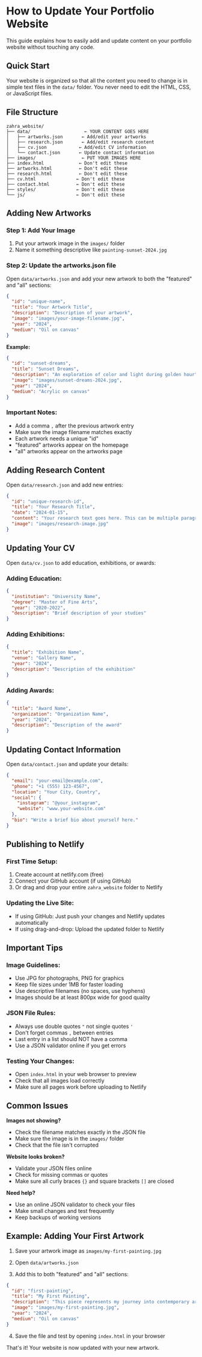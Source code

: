 # How to Update Your Portfolio Website

This guide explains how to easily add and update content on your portfolio website without touching any code.

## Quick Start

Your website is organized so that all the content you need to change is in simple text files in the `data/` folder. You never need to edit the HTML, CSS, or JavaScript files.

## File Structure

```
zahra_website/
├── data/                    ← YOUR CONTENT GOES HERE
│   ├── artworks.json       ← Add/edit your artworks
│   ├── research.json       ← Add/edit research content  
│   ├── cv.json            ← Add/edit CV information
│   └── contact.json       ← Update contact information
├── images/                 ← PUT YOUR IMAGES HERE
├── index.html             ← Don't edit these
├── artworks.html          ← Don't edit these
├── research.html          ← Don't edit these
├── cv.html               ← Don't edit these
├── contact.html          ← Don't edit these
├── styles/               ← Don't edit these
└── js/                   ← Don't edit these
```

## Adding New Artworks

### Step 1: Add Your Image
1. Put your artwork image in the `images/` folder
2. Name it something descriptive like `painting-sunset-2024.jpg`

### Step 2: Update the artworks.json file
Open `data/artworks.json` and add your new artwork to both the "featured" and "all" sections:

```json
{
  "id": "unique-name",
  "title": "Your Artwork Title",
  "description": "Description of your artwork",
  "image": "images/your-image-filename.jpg",
  "year": "2024",
  "medium": "Oil on canvas"
}
```

**Example:**
```json
{
  "id": "sunset-dreams",
  "title": "Sunset Dreams",
  "description": "An exploration of color and light during golden hour",
  "image": "images/sunset-dreams-2024.jpg", 
  "year": "2024",
  "medium": "Acrylic on canvas"
}
```

### Important Notes:
- Add a comma `,` after the previous artwork entry
- Make sure the image filename matches exactly
- Each artwork needs a unique "id"
- "featured" artworks appear on the homepage
- "all" artworks appear on the artworks page

## Adding Research Content

Open `data/research.json` and add new entries:

```json
{
  "id": "unique-research-id",
  "title": "Your Research Title", 
  "date": "2024-01-15",
  "content": "Your research text goes here. This can be multiple paragraphs.",
  "image": "images/research-image.jpg"
}
```

## Updating Your CV

Open `data/cv.json` to add education, exhibitions, or awards:

### Adding Education:
```json
{
  "institution": "University Name",
  "degree": "Master of Fine Arts",
  "year": "2020-2022",
  "description": "Brief description of your studies"
}
```

### Adding Exhibitions:
```json
{
  "title": "Exhibition Name",
  "venue": "Gallery Name",
  "year": "2024", 
  "description": "Description of the exhibition"
}
```

### Adding Awards:
```json
{
  "title": "Award Name",
  "organization": "Organization Name",
  "year": "2024",
  "description": "Description of the award"
}
```

## Updating Contact Information

Open `data/contact.json` and update your details:

```json
{
  "email": "your-email@example.com",
  "phone": "+1 (555) 123-4567", 
  "location": "Your City, Country",
  "social": {
    "instagram": "@your_instagram",
    "website": "www.your-website.com"
  },
  "bio": "Write a brief bio about yourself here."
}
```

## Publishing to Netlify

### First Time Setup:
1. Create account at netlify.com (free)
2. Connect your GitHub account (if using GitHub)
3. Or drag and drop your entire `zahra_website` folder to Netlify

### Updating the Live Site:
- If using GitHub: Just push your changes and Netlify updates automatically
- If using drag-and-drop: Upload the updated folder to Netlify

## Important Tips

### Image Guidelines:
- Use JPG for photographs, PNG for graphics
- Keep file sizes under 1MB for faster loading
- Use descriptive filenames (no spaces, use hyphens)
- Images should be at least 800px wide for good quality

### JSON File Rules:
- Always use double quotes `"` not single quotes `'`
- Don't forget commas `,` between entries
- Last entry in a list should NOT have a comma
- Use a JSON validator online if you get errors

### Testing Your Changes:
- Open `index.html` in your web browser to preview
- Check that all images load correctly
- Make sure all pages work before uploading to Netlify

## Common Issues

**Images not showing?**
- Check the filename matches exactly in the JSON file
- Make sure the image is in the `images/` folder
- Check that the file isn't corrupted

**Website looks broken?**
- Validate your JSON files online
- Check for missing commas or quotes
- Make sure all curly braces `{}` and square brackets `[]` are closed

**Need help?**
- Use an online JSON validator to check your files
- Make small changes and test frequently
- Keep backups of working versions

## Example: Adding Your First Artwork

1. Save your artwork image as `images/my-first-painting.jpg`

2. Open `data/artworks.json`

3. Add this to both "featured" and "all" sections:
```json
{
  "id": "first-painting",
  "title": "My First Painting",
  "description": "This piece represents my journey into contemporary art", 
  "image": "images/my-first-painting.jpg",
  "year": "2024",
  "medium": "Oil on canvas"
}
```

4. Save the file and test by opening `index.html` in your browser

That's it! Your website is now updated with your new artwork.